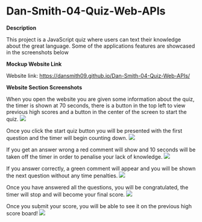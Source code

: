 # Dan-Smith-04-Quiz-Web-APIs

**Description**

This project is a JavaScript quiz where users can text their knowledge about the great language.
Some of the applications features are showcased in the screenshots below


**Mockup Website Link**

Website link:
https://dansmith09.github.io/Dan-Smith-04-Quiz-Web-APIs/


**Website Section Screenshots**

When you open the website you are given some information about the quiz, the timer is shown at 70 seconds, there is a button in the top left to view previous high scores and a button in the center of the screen to start the quiz.
![](./ReadMePics/01-Start-Screen.png)

Once you click the start quiz button you will be presented with the first question and the timer will begin counting down.
![](./ReadMePics/02-Test-Starts.png)

If you get an answer wrong a red comment will show and 10 seconds will be taken off the timer in order to penalise your lack of knowledge.
![](./ReadMePics/03-Wrong-Answer.png)

If you answer correctly, a green comment will appear and you will be shown the next question without any time penalties.
![](./ReadMePics/04-Correct-Answer.png)

Once you have answered all the questions, you will be congratulated, the timer will stop and will become your final score.
![](./ReadMePics/05-Storing-Scores.png)

Once you submit your score, you will be able to see it on the previous high score board!
![](./ReadMePics/06-Viewing-Scores.png)
